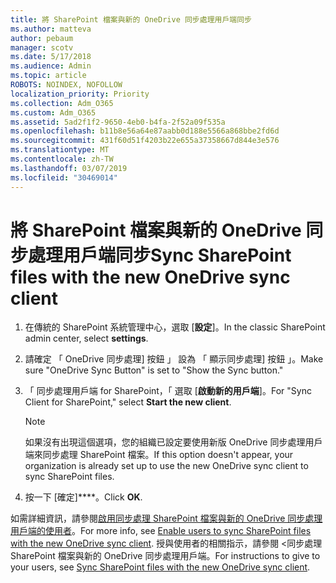 ```yaml
---
title: 將 SharePoint 檔案與新的 OneDrive 同步處理用戶端同步
ms.author: matteva
author: pebaum
manager: scotv
ms.date: 5/17/2018
ms.audience: Admin
ms.topic: article
ROBOTS: NOINDEX, NOFOLLOW
localization_priority: Priority
ms.collection: Adm_O365
ms.custom: Adm_O365
ms.assetid: 5ad2f1f2-9650-4eb0-b4fa-2f52a09f535a
ms.openlocfilehash: b11b8e56a64e87aabb0d188e5566a868bbe2fd6d
ms.sourcegitcommit: 431f60d51f4203b22e655a37358667d844e3e576
ms.translationtype: MT
ms.contentlocale: zh-TW
ms.lasthandoff: 03/07/2019
ms.locfileid: "30469014"
---
```

# <a name="sync-sharepoint-files-with-the-new-onedrive-sync-client"></a><span data-ttu-id="f1858-102">將 SharePoint 檔案與新的 OneDrive 同步處理用戶端同步</span><span class="sxs-lookup"><span data-stu-id="f1858-102">Sync SharePoint files with the new OneDrive sync client</span></span>

1. <span data-ttu-id="f1858-103">在傳統的 SharePoint 系統管理中心，選取 [**設定**]。</span><span class="sxs-lookup"><span data-stu-id="f1858-103">In the classic SharePoint admin center, select **settings**.</span></span>
    
2. <span data-ttu-id="f1858-104">請確定 「 OneDrive 同步處理] 按鈕 」 設為 「 顯示同步處理] 按鈕 」。</span><span class="sxs-lookup"><span data-stu-id="f1858-104">Make sure "OneDrive Sync Button" is set to "Show the Sync button."</span></span>
    
3. <span data-ttu-id="f1858-105">「 同步處理用戶端 for SharePoint，「 選取 [**啟動新的用戶端**]。</span><span class="sxs-lookup"><span data-stu-id="f1858-105">For "Sync Client for SharePoint," select **Start the new client**.</span></span>
    
    > [!NOTE]
    > <span data-ttu-id="f1858-106">如果沒有出現這個選項，您的組織已設定要使用新版 OneDrive 同步處理用戶端來同步處理 SharePoint 檔案。</span><span class="sxs-lookup"><span data-stu-id="f1858-106">If this option doesn't appear, your organization is already set up to use the new OneDrive sync client to sync SharePoint files.</span></span> 
  
4. <span data-ttu-id="f1858-107">按一下 [確定]\*\*\*\*。</span><span class="sxs-lookup"><span data-stu-id="f1858-107">Click **OK**.</span></span>
    
<span data-ttu-id="f1858-108">如需詳細資訊，請參閱[啟用同步處理 SharePoint 檔案與新的 OneDrive 同步處理用戶端的使用者](https://go.microsoft.com/fwlink/?linkid=866433)。</span><span class="sxs-lookup"><span data-stu-id="f1858-108">For more info, see [Enable users to sync SharePoint files with the new OneDrive sync client](https://go.microsoft.com/fwlink/?linkid=866433).</span></span> <span data-ttu-id="f1858-109">授與使用者的相關指示，請參閱 <<c0>同步處理 SharePoint 檔案與新的 OneDrive 同步處理用戶端。</span><span class="sxs-lookup"><span data-stu-id="f1858-109">For instructions to give to your users, see [Sync SharePoint files with the new OneDrive sync client](https://go.microsoft.com/fwlink/?linkid=866427).</span></span>
  

